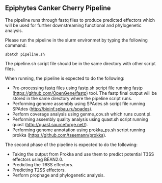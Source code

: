 ## Epiphytes Canker Cherry Pipeline

The pipeline runs through fastq files to produce predicted effectors which will be used for further downstreaming functional and phylogenetic analysis.

Please run the pipeline in the slurm environmet by typing the following command:
```
sbatch pipeline.sh
```
The pipeline.sh script file should be in the same directory with other script files.

When running, the pipeline is expected to do the following: 
- Pre-processing fastq files using fastp.sh script file running fastp (https://github.com/OpenGene/fastp) tool. The fastp final output will be stored in the same directory where the pipeline script runs.
- Performing genome assembly using SPAdes.sh script file running SPAdes (http://bioinf.spbau.ru/spades).
- Perform coverage analysis using genme_cov.sh which runs cuont.pl.
- Performing assembly quality analysis using quast.sh script running quast (http://quast.sourceforge.net/).
- Performing genome annotation using prokka_ps.sh script running prokka (https://github.com/tseemann/prokka).

The second phase of the pipeline is expected to do the following:
- Taking the output from Prokka and use them to predict potential T3SS effectors using BEAN2.0.
- Predicting the T6SS  effectors.
- Predicting T2SS effectors.
- Perform prophage and phylogenetic analysis.
